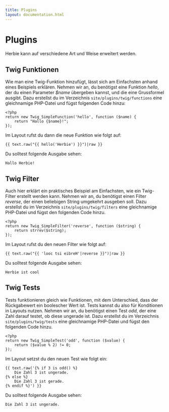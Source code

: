 ```yaml
---
title: Plugins
layout: documentation.html
---
```


# Plugins

Herbie kann auf verschiedene Art und Weise erweitert werden.


## Twig Funktionen

Wie man eine Twig-Funktion hinzufügt, lässt sich am Einfachsten anhand eines
Beispiels erklären. Nehmen wir an, du benötigst eine Funktion *hello*, der du
einen Parameter *$name* übergeben kannst, und die eine Grussformel ausgibt.
Dazu erstellst du im Verzeichnis `site/plugins/twig/functions` eine gleichnamige
PHP-Datei und fügst folgenden Code hinzu:

    <?php
    return new Twig_SimpleFunction('hello', function ($name) {
        return "Hallo {$name}!";
    });

Im Layout rufst du dann die neue Funktion wie folgt auf:

    {{ text.raw("{{ hello('Herbie') }}")|raw }}

Du solltest folgende Ausgabe sehen:

    Hallo Herbie!


## Twig Filter

Auch hier erklärt ein praktisches Beispiel am Einfachsten, wie ein Twig-
Filter erstellt werden kann. Nehmen wir an, du benötigst einen Filter *reverse*,
der einen beliebigen String umgekehrt ausgeben soll. Dazu erstellst du im
Verzeichnis `site/plugins/twig/filters` eine gleichnamige PHP-Datei und fügst
den folgenden Code hinzu.

    <?php
    return new Twig_SimpleFilter('reverse', function ($string) {
        return strrev($string);
    });

Im Layout rufst du den neuen Filter wie folgt auf:

    {{ text.raw("{{ 'looc tsi eibreH'|reverse }}")|raw }}


Du solltest folgende Ausgabe sehen:

    Herbie ist cool

## Twig Tests

Tests funktionieren gleich wie Funktionen, mit dem Unterschied, dass der
Rückgabewert ein boolescher Wert ist. Tests kannst du also für Konditionen in
Layouts nutzen.
Nehmen wir an, du benötigst einen Test *odd*, der eine Zahl darauf testet, ob
diese ungerade ist. Dazu erstellst du im Verzeichnis `site/plugins/twig/tests`
eine gleichnamige PHP-Datei und fügst den folgenden Code hinzu.

    <?php
    return new Twig_SimpleTest('odd', function ($value) {
        return ($value % 2) != 0;
    });

Im Layout setzst du den neuen Test wie folgt ein:

    {{ text.raw('{% if 3 is odd() %}
        Die Zahl 3 ist ungerade.
    {% else %}
        Die Zahl 3 ist gerade.
    {% endif %}') }}

Du solltest folgende Ausgabe sehen:

    Die Zahl 3 ist ungerade.
